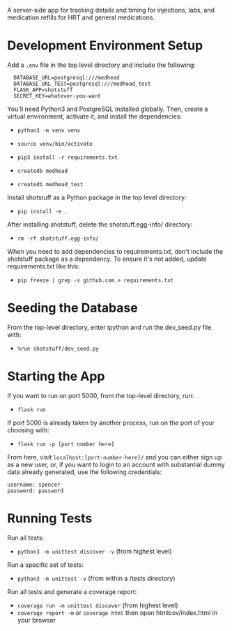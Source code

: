 
A server-side app for tracking details and timing for injections, labs, and
medication refills for HRT and general medications.

Development Environment Setup
=============================

Add a `.env` file in the top level directory and include the following:
```
  DATABASE_URL=postgresql:///medhead
  DATABASE_URL_TEST=postgresql:///medhead_test
  FLASK_APP=shotstuff
  SECRET_KEY=whatever-you-want
```

You'll need Python3 and PostgreSQL installed globally. Then, create a virtual environment,
activate it, and install the dependencies:

 - `python3 -m venv venv`
 - `source venv/bin/activate`
 - `pip3 install -r requirements.txt`

 - `createdb medhead`
 - `createdb medhead_test`

Install shotstuff as a Python package in the top level directory:

 - `pip install -e .`

After installing shotstuff, delete the shotstuff.egg-info/ directory:

 - `rm -rf shotstuff.egg-info/`

When you need to add dependencies to requirements.txt, don't include the
shotstuff package as a dependency. To ensure it's not added, update
requirements.txt like this:

 - `pip freeze | grep -v github.com > requirements.txt`

Seeding the Database
====================

From the top-level directory, enter ipython and run the dev_seed.py file with:

- `%run shotstuff/dev_seed.py`

Starting the App
================

If you want to run on port 5000, from the top-level directory, run:

 - `flask run`

If port 5000 is already taken by another process, run on the port of your choosing with:

 - `flask run -p [port number here]`

From here, visit `localhost:[port-number-here]/` and you can either sign up as a new user, or, if you
want to login to an account with substantial dummy data already generated, use the following credentials:

```
username: spencer
password: password
```

Running Tests
=============

Run all tests:
- `python3 -m unittest discover -v` (from highest level)

Run a specific set of tests:
- `python3 -m unittest -v` (from within a /tests directory)

Run all tests and generate a coverage report:
- `coverage run -m unittest discover` (from highest level)
- `coverage report -m` or `coverage html` then open htmlcov/index.html in your browser